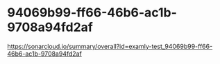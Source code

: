 # 94069b99-ff66-46b6-ac1b-9708a94fd2af
https://sonarcloud.io/summary/overall?id=examly-test_94069b99-ff66-46b6-ac1b-9708a94fd2af
